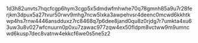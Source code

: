 1d3h82unvts7hqcfcgp6hym3cgp5x5dmdwfmhwhe70q78gmnh85a9u7r28ferjkm3dpux5a27tvur50rwv9mhg7ncw5lxka3awpehvsr4deenc0mcwd6kkhtkwp4hs7rnw4446ansdduxz7rc8468q7p6dee8jand0qu8z0rjdg7r7umkta4xu63uw3u8v027wfcnuurn0p0xu7zawac977zqw4ex50fldpm8vctww9m9umncwd6kusp7dec8vatnw4ekkcf6we0s5ne5z2
